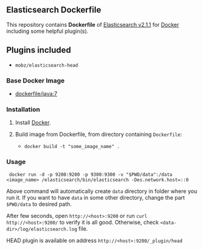 ## Elasticsearch Dockerfile


This repository contains **Dockerfile** of [Elasticsearch v2.1.1](http://www.elasticsearch.org/) for [Docker](https://www.docker.com/) including some helpful plugin(s).

## Plugins included
- `mobz/elasticsearch-head`


### Base Docker Image

* [dockerfile/java:7](http://dockerfile.github.io/#/java)


### Installation

1. Install [Docker](https://www.docker.com/).

2. Build image from Dockerfile, from directory containing `Dockerfile`:
      - `docker build -t "some_image_name" .`


### Usage

   ```
    docker run -d -p 9200:9200 -p 9300:9300 -v "$PWD/data":/data <image_name> /elasticsearch/bin/elasticsearch -Des.network.host=::0
   ```

Above command will automatically create `data` directory in folder where you run it. If you want to have `data` in some other directory, change the part `$PWD/data` to desired path.

After few seconds, open `http://<host>:9200` or run `curl http://<host>:9200/` to verify it is all good. Otherwise, check `<data-dir>/log/elasticsearch.log` file.

HEAD plugin is available on address `http://<host>:9200/_plugin/head`
